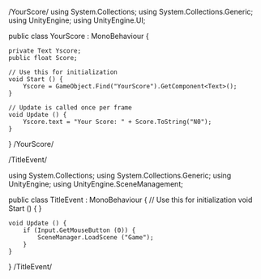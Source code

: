 /YourScore/
using System.Collections;
using System.Collections.Generic;
using UnityEngine;
using UnityEngine.UI;

public class YourScore : MonoBehaviour {

	private Text Yscore;
	public float Score;

	// Use this for initialization
	void Start () {
		Yscore = GameObject.Find("YourScore").GetComponent<Text>();
	}
	
	// Update is called once per frame
	void Update () {
		Yscore.text = "Your Score: " + Score.ToString("N0");
	}
}
/YourScore/


/TitleEvent/


using System.Collections;
using System.Collections.Generic;
using UnityEngine;
using UnityEngine.SceneManagement;

public class TitleEvent : MonoBehaviour {
	// Use this for initialization
	void Start () {
	}
	
	
	void Update () {
		if (Input.GetMouseButton (0)) {
			SceneManager.LoadScene ("Game");
		}
	}
}
/TitleEvent/

